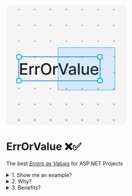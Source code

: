 ![ErrOrValue](https://raw.githubusercontent.com/jjawny/ErrOrValue/main/ErrOrValue.png)

# ErrOrValue ❌✅

The best _[Errors as Values](https://go.dev/blog/errors-are-values)_ for ASP.NET Projects

<details>
<summary>1. Show me an example?</summary>

```csharp
  // Some method
  public ErrOr<bool> Find()
  {
    var response = new ErrOr<bool>();

    try
    {
      // Happy path
      return response.Set(
        message: "Successfully found it",
        severity: Severity.Info,
        code: HttpStatusCode.OK,
        value: true);

      // Issues
      return response.Set(
        message: "Unable to find it",
        severity: Severity.Warning,
        code: HttpStatusCode.NotFound,
        value: false);
    }
    catch (Exception ex)
    {
      // Exceptions
      return response.Set(
        message: "Something went wrong...",
        severity: Severity.Error,
        code: HttpStatusCode.InternalServerError,
        ex: ex);
    }
  }
```

```csharp
  // You can quickly see if the op was successful
  var findResponse = Find();
  Console.Write(findResponse.IsOk)
  
  // ...and safely read the value
  if (findResponse.IsOkWithValue)
    Console.Write(response.Value);
  
  // ...and read any errors
  Console.Write(findResponse.Errors.Count)

  // ...and easily bubble-up
  var response = new ErrOr();
  return response.MergeWith(findResponse);
```

</details>


<details>
<summary>2. Why?</summary>

- Similar packages are over-engineered (heavy-weights with bloated APIs), meanwhile the concept is simple: ***Errors as Values*** (Google it)
- All we need is a lightweight object that lets you check if the operation was successful and either access the value (type)safely or read detailed errors

</details>


<details>
<summary>3. Benefits?</summary>

- Performance gains by avoiding throwing exceptions
- Keeps exceptions for truely unexpected errors that should **not** be in production (from the framework or 3rd party libs)
- Forces devs to explicitly handle each error
- Explicit error handling = new devs grok the code faster
- Messages acting like a mini stack trace = debug problems faster
- Allows you to easily surface context-specific details from deep within the stack trace rather than the usual _"500 Something went wrong..."_

</details>
